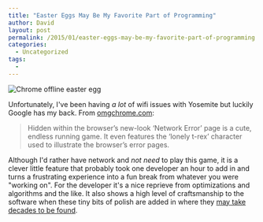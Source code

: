 ```yaml
---
title: "Easter Eggs May Be My Favorite Part of Programming"
author: David
layout: post
permalink: /2015/01/easter-eggs-may-be-my-favorite-part-of-programming
categories:
  - Uncategorized
tags:
  -
---
```


![[Chrome offline easter egg](http://www.omgchrome.com/chrome-easter-egg-trex-game-offline/)](http://i.imgur.com/9oO7aQ9.gif)

Unfortunately, I've been having _a lot_ of wifi issues with Yosemite but luckily Google has my back. From [omgchrome.com](http://www.omgchrome.com/chrome-easter-egg-trex-game-offline/):

> Hidden within the browser’s new-look ‘Network Error’ page is a cute, endless running game. It even features the ‘lonely t-rex’ character used to illustrate the browser’s error pages.

Although I'd rather have network and _not need_ to play this game, it is a clever little feature that probably took one developer an hour to add in and turns a frustrating experience into a fun break from whatever you were "working on". For the developer it's a nice reprieve from optimizations and algorithms and the like. It also shows a high level of craftsmanship to the software when these tiny bits of polish are added in where they [may take decades to be found](http://www.cracked.com/article_18801_9-video-game-easter-eggs-that-took-years-to-find.html).
